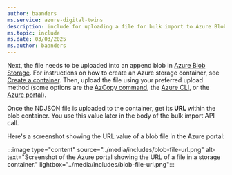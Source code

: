 ```yaml
---
author: baanders
ms.service: azure-digital-twins
description: include for uploading a file for bulk import to Azure Blob Storage
ms.topic: include
ms.date: 03/03/2025
ms.author: baanders
---
```


Next, the file needs to be uploaded into an append blob in [Azure Blob Storage](../../storage/blobs/storage-blobs-introduction.md). For instructions on how to create an Azure storage container, see [Create a container](../../storage/blobs/storage-quickstart-blobs-portal.md#create-a-container). Then, upload the file using your preferred upload method (some options are the [AzCopy command](../../storage/common/storage-use-azcopy-blobs-upload.md), the [Azure CLI](../../storage/blobs/storage-quickstart-blobs-cli.md#upload-a-blob), or the [Azure portal](https://portal.azure.com)).

Once the NDJSON file is uploaded to the container, get its **URL** within the blob container. You use this value later in the body of the bulk import API call.

Here's a screenshot showing the URL value of a blob file in the Azure portal:

:::image type="content" source="../media/includes/blob-file-url.png" alt-text="Screenshot of the Azure portal showing the URL of a file in a storage container." lightbox="../media/includes/blob-file-url.png":::